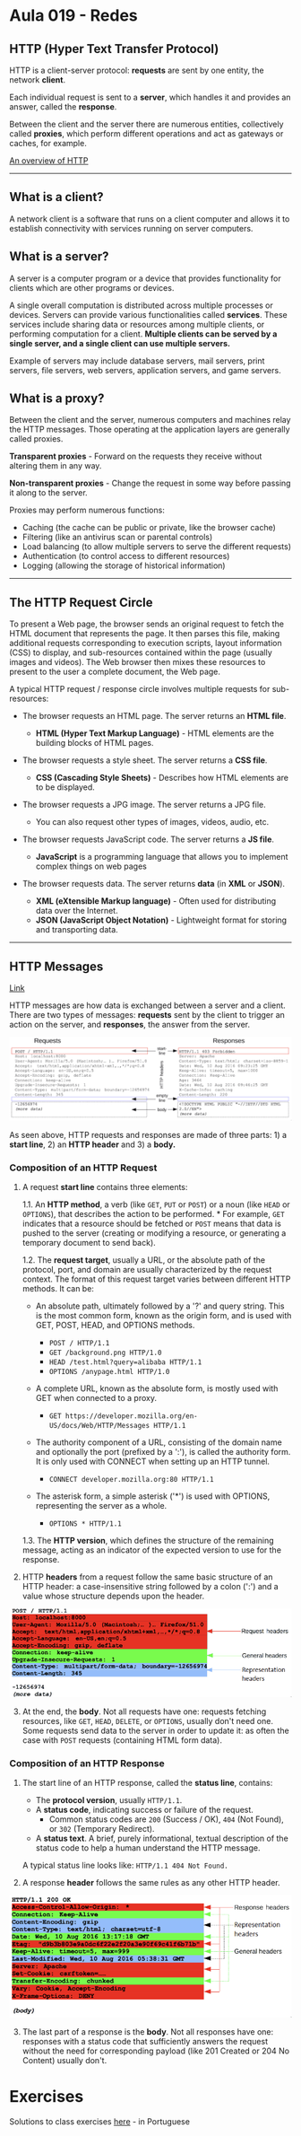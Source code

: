 # Aula 019 - Redes

## HTTP (Hyper Text Transfer Protocol)

HTTP is a client-server protocol: **requests** are sent by one entity, the network **client**.

Each individual request is sent to a **server**, which handles it and provides an answer, called the **response**.

Between the client and the server there are numerous entities, collectively called **proxies**, which perform different operations and act as gateways or caches, for example.

[An overview of HTTP](https://developer.mozilla.org/en-US/docs/Web/HTTP/Overview)

---

## What is a client?

A network client is a software that runs on a client computer and allows it to establish connectivity with services running on server computers.

## What is a server?

A server is a computer program or a device that provides functionality for clients which are other programs or devices.

A single overall computation is distributed across multiple processes or devices. Servers can provide various functionalities called **services**. These services include sharing data or resources among multiple clients, or performing computation for a client. **Multiple clients can be served by a single server, and a single client can use multiple servers.**

Example of servers may include database servers, mail servers, print servers, file servers, web servers, application servers, and game servers.

## What is a proxy?

Between the client and the server, numerous computers and machines relay the HTTP messages. Those operating at the application layers are generally called proxies.

**Transparent proxies** - Forward on the requests they receive without altering them in any way.

**Non-transparent proxies** - Change the request in some way before passing it along to the server.

Proxies may perform numerous functions:

- Caching (the cache can be public or private, like the browser cache)
- Filtering (like an antivirus scan or parental controls)
- Load balancing (to allow multiple servers to serve the different requests)
- Authentication (to control access to different resources)
- Logging (allowing the storage of historical information)

---

## The HTTP Request Circle

To present a Web page, the browser sends an original request to fetch the HTML document that represents the page. It then parses this file, making additional requests corresponding to execution scripts, layout information (CSS) to display, and sub-resources contained within the page (usually images and videos). The Web browser then mixes these resources to present to the user a complete document, the Web page.

A typical HTTP request / response circle involves multiple requests for sub-resources:

- The browser requests an HTML page. The server returns an **HTML file**.
    * **HTML (Hyper Text Markup Language)** - HTML elements are the building blocks of HTML pages.

- The browser requests a style sheet. The server returns a **CSS file**.
    * **CSS (Cascading Style Sheets)** - Describes how HTML elements are to be displayed.

- The browser requests a JPG image. The server returns a JPG file.
    * You can also request other types of images, videos, audio, etc.

- The browser requests JavaScript code. The server returns a **JS file**.
   * **JavaScript** is a programming language that allows you to implement complex things on web pages

- The browser requests data. The server returns **data** (in **XML** or **JSON**).
    * **XML (eXtensible Markup language)** - Often used for distributing data over the Internet.
    * **JSON (JavaScript Object Notation)** - Lightweight format for storing and transporting data.

---

## HTTP Messages

[Link](https://developer.mozilla.org/en-US/docs/Web/HTTP/Messages)

HTTP messages are how data is exchanged between a server and a client. There are two types of messages: **requests** sent by the client to trigger an action on the server, and **responses**, the answer from the server.

![httpmessages](/assets/images/httpmessages.png)

As seen above, HTTP requests and responses are made of three parts: 1) a **start line**, 2) an **HTTP header** and 3) a **body.**

### Composition of an HTTP Request

1) A request **start line** contains three elements:

    1.1. An **HTTP method**, a verb (like `GET`, `PUT` or `POST`) or a noun (like `HEAD` or `OPTIONS`), that describes the action to be performed.
        * For example, `GET` indicates that a resource should be fetched or `POST` means that data is pushed to the server (creating or modifying a resource, or generating a temporary document to send back).

    1.2. The **request target**, usually a URL, or the absolute path of the protocol, port, and domain are usually characterized by the request context. The format of this request target varies between different HTTP methods. It can be:
    * An absolute path, ultimately followed by a '?' and query string. This is the most common form, known as the origin form, and is used with GET, POST, HEAD, and OPTIONS methods.

        * `POST / HTTP/1.1`
        * `GET /background.png HTTP/1.0`
        * `HEAD /test.html?query=alibaba HTTP/1.1`
        * `OPTIONS /anypage.html HTTP/1.0`

    * A complete URL, known as the absolute form, is mostly used with GET when connected to a proxy.

        * `GET https://developer.mozilla.org/en-US/docs/Web/HTTP/Messages HTTP/1.1`

    * The authority component of a URL, consisting of the domain name and optionally the port (prefixed by a ':'), is called the authority form. It is only used with CONNECT when setting up an HTTP tunnel.

        * `CONNECT developer.mozilla.org:80 HTTP/1.1`

    * The asterisk form, a simple asterisk ('*') is used with OPTIONS, representing the server as a whole.

        * `OPTIONS * HTTP/1.1`

    1.3. The **HTTP version**, which defines the structure of the remaining message, acting as an indicator of the expected version to use for the response.

2) HTTP **headers** from a request follow the same basic structure of an HTTP header: a case-insensitive string followed by a colon (':') and a value whose structure depends upon the header.

![httpheader](/assets/images/httpheader.png)

3) At the end, the **body**. Not all requests have one: requests fetching resources, like `GET`, `HEAD`, `DELETE`, or `OPTIONS`, usually don't need one. Some requests send data to the server in order to update it: as often the case with `POST` requests (containing HTML form data).

### Composition of an HTTP Response

1) The start line of an HTTP response, called the **status line**, contains:

    * The **protocol version**, usually `HTTP/1.1`.
    * A **status code**, indicating success or failure of the request.
        * Common status codes are `200` (Success / OK), `404` (Not Found), or `302` (Temporary Redirect).
    * A **status text**. A brief, purely informational, textual description of the status code to help a human understand the HTTP message.

    A typical status line looks like: `HTTP/1.1 404 Not Found.`

2) A response **header** follows the same rules as any other HTTP header.

![httpheader-response](/assets/images/httpheader-response.png)

3) The last part of a response is the **body**. Not all responses have one: responses with a status code that sufficiently answers the request without the need for corresponding payload (like 201 Created or 204 No Content) usually don't.


# Exercises

Solutions to class exercises [here](/exercises/aula-sys019-redes-exercises.md) - in Portuguese